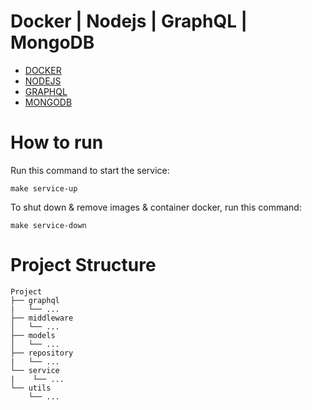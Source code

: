 # Docker | Nodejs | GraphQL | MongoDB

* [DOCKER](https://www.docker.com/) 
* [NODEJS](https://nodejs.org/en/)
* [GRAPHQL](https://graphql.org/)
* [MONGODB](https://www.mongodb.com/)

# How to run

Run this command to start the service:

```
make service-up
```

To shut down & remove images & container docker, run this command:

```
make service-down
```

# Project Structure

```
Project
├── graphql
|   └── ...
├── middleware
│   └── ...
├── models
│   └── ...
├── repository
|   └── ...
└── service
|    └── ...
└── utils
    └── ...
```
